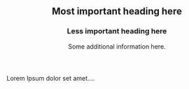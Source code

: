 <!DOCTYPE html>
<html>
<body>

<article>
  <header>
    <h1>Most important heading here</h1>
    <h3>Less important heading here</h3>
    <p>Some additional information here.</p>
  </header>
  <p>Lorem Ipsum dolor set amet....</p>
</article>

</body>
</html>
